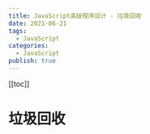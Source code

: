 ```yaml
---
title: JavaScript高级程序设计 - 垃圾回收
date: 2021-06-21
tags:
  - JavaScript
categories:
  - JavaScript
publish: true
---
```


[[toc]]

# 垃圾回收
